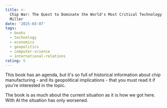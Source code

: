 ```yaml
---
title: >-
  Chip War: The Quest to Dominate the World's Most Critical Technology by Chris
  Miller
date: '2025-03-07'
tags:
  - books
  - technology
  - economics
  - geopolitics
  - computer-science
  - international-relations
rating: 5
---
```


This book has an agenda, but it's so full of historical information about chip manufacturing - and its geopolitical implications - that you must read it if you're interested in the topic.

The book is as much about the current situation as it is how we got here. With AI the situation has only worsened.
